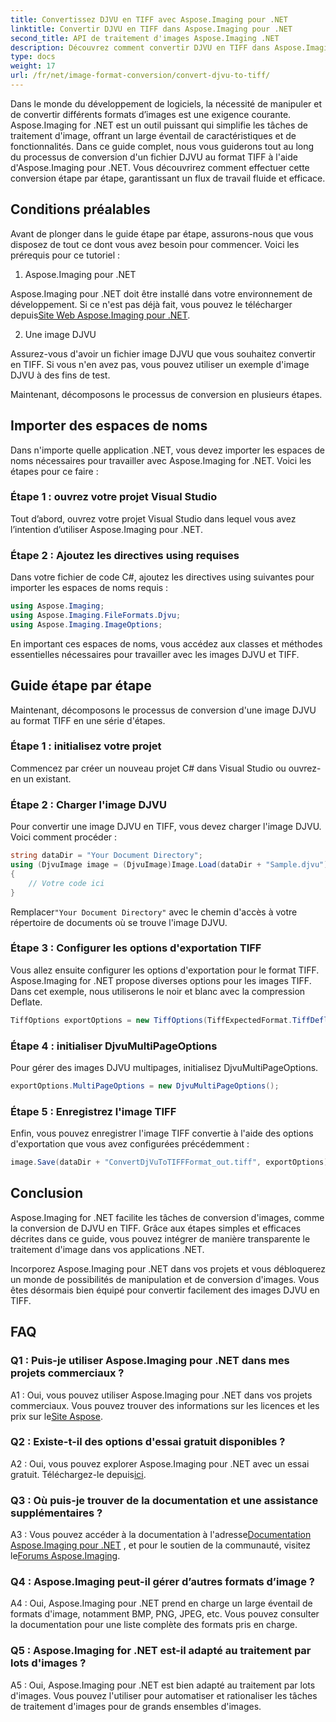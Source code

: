 ```yaml
---
title: Convertissez DJVU en TIFF avec Aspose.Imaging pour .NET
linktitle: Convertir DJVU en TIFF dans Aspose.Imaging pour .NET
second_title: API de traitement d'images Aspose.Imaging .NET
description: Découvrez comment convertir DJVU en TIFF dans Aspose.Imaging pour .NET, un outil polyvalent de manipulation d'images. Facilitez vos tâches de conversion d’images.
type: docs
weight: 17
url: /fr/net/image-format-conversion/convert-djvu-to-tiff/
---
```

Dans le monde du développement de logiciels, la nécessité de manipuler et de convertir différents formats d’images est une exigence courante. Aspose.Imaging for .NET est un outil puissant qui simplifie les tâches de traitement d'image, offrant un large éventail de caractéristiques et de fonctionnalités. Dans ce guide complet, nous vous guiderons tout au long du processus de conversion d'un fichier DJVU au format TIFF à l'aide d'Aspose.Imaging pour .NET. Vous découvrirez comment effectuer cette conversion étape par étape, garantissant un flux de travail fluide et efficace.

## Conditions préalables

Avant de plonger dans le guide étape par étape, assurons-nous que vous disposez de tout ce dont vous avez besoin pour commencer. Voici les prérequis pour ce tutoriel :

1. Aspose.Imaging pour .NET

 Aspose.Imaging pour .NET doit être installé dans votre environnement de développement. Si ce n'est pas déjà fait, vous pouvez le télécharger depuis[Site Web Aspose.Imaging pour .NET](https://releases.aspose.com/imaging/net/).

2. Une image DJVU

Assurez-vous d'avoir un fichier image DJVU que vous souhaitez convertir en TIFF. Si vous n'en avez pas, vous pouvez utiliser un exemple d'image DJVU à des fins de test.

Maintenant, décomposons le processus de conversion en plusieurs étapes.

## Importer des espaces de noms

Dans n'importe quelle application .NET, vous devez importer les espaces de noms nécessaires pour travailler avec Aspose.Imaging for .NET. Voici les étapes pour ce faire :

### Étape 1 : ouvrez votre projet Visual Studio

Tout d’abord, ouvrez votre projet Visual Studio dans lequel vous avez l’intention d’utiliser Aspose.Imaging pour .NET.

### Étape 2 : Ajoutez les directives using requises

Dans votre fichier de code C#, ajoutez les directives using suivantes pour importer les espaces de noms requis :

```csharp
using Aspose.Imaging;
using Aspose.Imaging.FileFormats.Djvu;
using Aspose.Imaging.ImageOptions;
```

En important ces espaces de noms, vous accédez aux classes et méthodes essentielles nécessaires pour travailler avec les images DJVU et TIFF.

## Guide étape par étape

Maintenant, décomposons le processus de conversion d'une image DJVU au format TIFF en une série d'étapes.

### Étape 1 : initialisez votre projet

Commencez par créer un nouveau projet C# dans Visual Studio ou ouvrez-en un existant.

### Étape 2 : Charger l'image DJVU

Pour convertir une image DJVU en TIFF, vous devez charger l'image DJVU. Voici comment procéder :

```csharp
string dataDir = "Your Document Directory";
using (DjvuImage image = (DjvuImage)Image.Load(dataDir + "Sample.djvu"))
{
    // Votre code ici
}
```

 Remplacer`"Your Document Directory"` avec le chemin d'accès à votre répertoire de documents où se trouve l'image DJVU.

### Étape 3 : Configurer les options d'exportation TIFF

Vous allez ensuite configurer les options d'exportation pour le format TIFF. Aspose.Imaging for .NET propose diverses options pour les images TIFF. Dans cet exemple, nous utiliserons le noir et blanc avec la compression Deflate.

```csharp
TiffOptions exportOptions = new TiffOptions(TiffExpectedFormat.TiffDeflateBw);
```

### Étape 4 : initialiser DjvuMultiPageOptions

Pour gérer des images DJVU multipages, initialisez DjvuMultiPageOptions.

```csharp
exportOptions.MultiPageOptions = new DjvuMultiPageOptions();
```

### Étape 5 : Enregistrez l'image TIFF

Enfin, vous pouvez enregistrer l'image TIFF convertie à l'aide des options d'exportation que vous avez configurées précédemment :

```csharp
image.Save(dataDir + "ConvertDjVuToTIFFFormat_out.tiff", exportOptions);
```

## Conclusion

Aspose.Imaging for .NET facilite les tâches de conversion d'images, comme la conversion de DJVU en TIFF. Grâce aux étapes simples et efficaces décrites dans ce guide, vous pouvez intégrer de manière transparente le traitement d'image dans vos applications .NET.

Incorporez Aspose.Imaging pour .NET dans vos projets et vous débloquerez un monde de possibilités de manipulation et de conversion d'images. Vous êtes désormais bien équipé pour convertir facilement des images DJVU en TIFF.

## FAQ

### Q1 : Puis-je utiliser Aspose.Imaging pour .NET dans mes projets commerciaux ?

A1 : Oui, vous pouvez utiliser Aspose.Imaging pour .NET dans vos projets commerciaux. Vous pouvez trouver des informations sur les licences et les prix sur le[Site Aspose](https://purchase.aspose.com/buy).

### Q2 : Existe-t-il des options d'essai gratuit disponibles ?

 A2 : Oui, vous pouvez explorer Aspose.Imaging pour .NET avec un essai gratuit. Téléchargez-le depuis[ici](https://releases.aspose.com/).

### Q3 : Où puis-je trouver de la documentation et une assistance supplémentaires ?

 A3 : Vous pouvez accéder à la documentation à l'adresse[Documentation Aspose.Imaging pour .NET](https://reference.aspose.com/imaging/net/) , et pour le soutien de la communauté, visitez le[Forums Aspose.Imaging](https://forum.aspose.com/).

### Q4 : Aspose.Imaging peut-il gérer d’autres formats d’image ?

A4 : Oui, Aspose.Imaging pour .NET prend en charge un large éventail de formats d'image, notamment BMP, PNG, JPEG, etc. Vous pouvez consulter la documentation pour une liste complète des formats pris en charge.

### Q5 : Aspose.Imaging for .NET est-il adapté au traitement par lots d'images ?

A5 : Oui, Aspose.Imaging pour .NET est bien adapté au traitement par lots d'images. Vous pouvez l'utiliser pour automatiser et rationaliser les tâches de traitement d'images pour de grands ensembles d'images.
